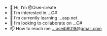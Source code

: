 - 👋 Hi, I’m @Osei-create
- 👀 I’m interested in ...C#
- 🌱 I’m currently learning ...asp.net
- 💞️ I’m looking to collaborate on ...C#
- 📫 How to reach me ...oseib8018@gmail.com

<!---
Osei-create/Osei-create is a ✨ special ✨ repository because its `README.md` (this file) appears on your GitHub profile.
You can click the Preview link to take a look at your changes.
--->
